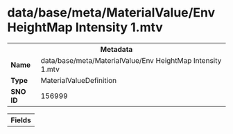 <h1>data/base/meta/MaterialValue/Env HeightMap Intensity 1.mtv</h1><table><tr><th colspan="100%">Metadata</th></tr><tr><td><b>Name</b></td><td>data/base/meta/MaterialValue/Env HeightMap Intensity 1.mtv</td></tr><tr><td><b>Type</b></td><td>MaterialValueDefinition</td></tr><tr><td><b>SNO ID</b></td><td>156999</td></tr></table>

<table><tr><th colspan="100%">Fields</th></tr></table>


